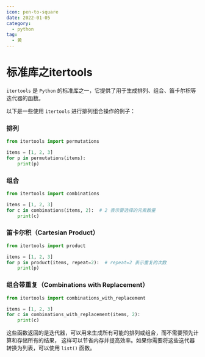 ```yaml
---
icon: pen-to-square
date: 2022-01-05
category:
  - python
tag:
  - 黄
---
```


# 标准库之itertools

`itertools` 是 `Python` 的标准库之一，它提供了用于生成排列、组合、笛卡尔积等迭代器的函数。

以下是一些使用 `itertools` 进行排列组合操作的例子：

### 排列
```python
from itertools import permutations

items = [1, 2, 3]
for p in permutations(items):
    print(p)

```

### 组合

```python
from itertools import combinations

items = [1, 2, 3]
for c in combinations(items, 2):  # 2 表示要选择的元素数量
    print(c)

```

### 笛卡尔积（Cartesian Product）

```python
from itertools import product

items = [1, 2, 3]
for p in product(items, repeat=2):  # repeat=2 表示重复的次数
    print(p)

```

### 组合带重复（Combinations with Replacement）

```python
from itertools import combinations_with_replacement

items = [1, 2, 3]
for c in combinations_with_replacement(items, 2):
    print(c)

```
这些函数返回的是迭代器，可以用来生成所有可能的排列或组合，而不需要预先计算和存储所有的结果，
这样可以节省内存并提高效率。如果你需要将这些迭代器转换为列表，可以使用 `list()` 函数。